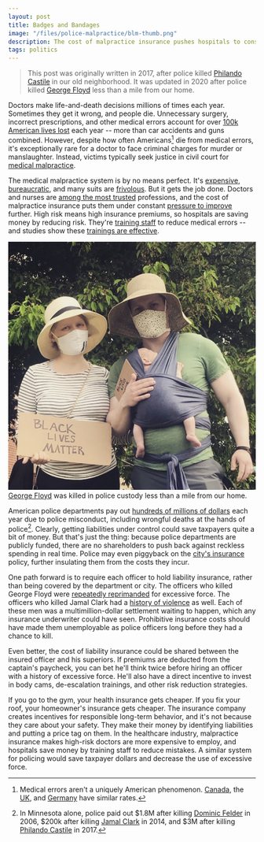 ```yaml
---
layout: post
title: Badges and Bandages
image: "/files/police-malpractice/blm-thumb.png"
description: The cost of malpractice insurance pushes hospitals to constantly improve. Could it work for policing as well?
tags: politics
---
```


> This post was originally written in 2017, after police killed [Philando Castile](https://en.wikipedia.org/wiki/Shooting_of_Philando_Castile) in our old neighborhood. It was updated in 2020 after police killed [George Floyd](https://en.wikipedia.org/wiki/Death_of_George_Floyd) less than a mile from our home.

Doctors make life-and-death decisions millions of times each year. Sometimes they get it wrong, and people die. Unnecessary surgery, incorrect prescriptions, and other medical errors account for over [100k American lives lost](http://www.npr.org/sections/health-shots/2013/09/20/224507654/how-many-die-from-medical-mistakes-in-u-s-hospitals) each year -- more than car accidents and guns combined. However, despite how often Americans[^1] die from medical errors, it's exceptionally rare for a doctor to face criminal charges for murder or manslaughter. Instead, victims typically seek justice in civil court for [medical malpractice](https://en.wikipedia.org/wiki/Medical_malpractice_in_the_United_States).

[^1]: Medical errors aren't a uniquely American phenomenon. [Canada](http://globalnews.ca/news/3026275/1-in-18-canadian-hospital-patients-experience-harm-from-preventable-errors-study/), the [UK](https://www.theguardian.com/society/2015/jul/14/avoidable-deaths-nhs-hospitals-study), and [Germany](http://www.upi.com/17000-die-in-Germany-from-medical-errors/52721267847072/) have similar rates.

The medical malpractice system is by no means perfect. It's [expensive](http://doctorly.org/cost-vs-reward-of-opening-a-medical-private-practice/), [bureaucratic](http://www.nejm.org/doi/full/10.1056/NEJMsa054479), and many suits are [frivolous](https://www.irmi.com/articles/expert-commentary/medical-malpractice-the-high-cost-of-meritless-claims). But it gets the job done. Doctors and nurses are [among the most trusted](https://news.gallup.com/poll/274673/nurses-continue-rate-highest-honesty-ethics.aspx) professions, and the cost of malpractice insurance puts them under constant [pressure to improve](http://m.hartfordbusiness.com/article/20140428/PRINTEDITION/304249935/hospitals-battle-medical-malpractice-costs) further. High risk means high insurance premiums, so hospitals are saving money by reducing risk. They're [training staff](http://www.philly.com/philly/business/20151122_Medmal_head_here_in_two_lines_of_36_pt.html) to reduce medical errors -- and studies show these [trainings are effective](https://www.ncbi.nlm.nih.gov/pubmed/27549442).

![Noodle's first protest](/files/police-malpractice/blm.png)
<span class="figure-caption">[George Floyd](https://en.wikipedia.org/wiki/Death_of_George_Floyd) was killed in police custody less than a mile from our home.</span>

American police departments pay out [hundreds of millions of dollars](https://www.wsj.com/articles/cost-of-police-misconduct-cases-soars-in-big-u-s-cities-1437013834) each year due to police misconduct, including wrongful deaths at the hands of police[^2]. Clearly, getting liabilities under control could save taxpayers quite a bit of money. But that's just the thing: because police departments are publicly funded, there are no shareholders to push back against reckless spending in real time. Police may even piggyback on the [city's insurance](http://www.savmn.com/DocumentCenter/View/568/6-26-17--Joint-Statement-City-of-St-Anthony-and-Valerie-Castile-as-Trustee-for-Philando-Castile) policy, further insulating them from the costs they incur.

[^2]: In Minnesota alone, police paid out $1.8M after killing [Dominic Felder](https://www.mprnews.org/story/2010/10/25/excessive-force-verdict) in 2006, $200k after killing [Jamal Clark](https://www.mprnews.org/story/2019/08/09/attorneys-for-jamar-clark-family-members-confirm-agreement-on-200000-settlement) in 2014, and $3M after killing [Philando Castile](https://en.wikipedia.org/wiki/Shooting_of_Philando_Castile) in 2017.

One path forward is to require each officer to hold liability insurance, rather than being covered by the department or city. The officers who killed George Floyd were [repeatedly reprimanded](https://www.mprnews.org/story/2015/11/19/the-officers-in-the-jamar-clark-shooting) for excessive force. The officers who killed Jamal Clark had a [history of violence](https://www.mprnews.org/story/2015/11/19/the-officers-in-the-jamar-clark-shooting) as well. Each of these men was a multimillion-dollar settlement waiting to happen, which any insurance underwriter could have seen. Prohibitive insurance costs should have made them unemployable as police officers long before they had a chance to kill.

Even better, the cost of liability insurance could be shared between the insured officer and his superiors. If premiums are deducted from the captain's paycheck, you can bet he'll think twice before hiring an officer with a history of excessive force. He'll also have a direct incentive to invest in body cams, de-escalation trainings, and other risk reduction strategies.

If you go to the gym, your health insurance gets cheaper. If you fix your roof, your homeowner's insurance gets cheaper. The insurance company creates incentives for responsible long-term behavior, and it's not because they care about your safety. They make their money by identifying liabilities and putting a price tag on them. In the healthcare industry, malpractice insurance makes high-risk doctors are more expensive to employ, and hospitals save money by training staff to reduce mistakes. A similar system for policing would save taxpayer dollars and decrease the use of excessive force.

<!--

Minneapolis city council votes to defund the police in the wake of george floyd
https://www.theguardian.com/us-news/2020/jun/08/minneapolis-city-council-police-department-dismantle

trainings measurably reduce bad outcomes in medicine
https://www.ncbi.nlm.nih.gov/pubmed/27549442

Doctors and nurses are significantly more trusted than police
https://news.gallup.com/poll/274673/nurses-continue-rate-highest-honesty-ethics.aspx

-->
